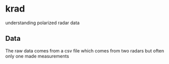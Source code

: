 # krad
understanding polarized radar data

## Data
The raw data comes from a csv file which comes from two radars but often only one made measurements
